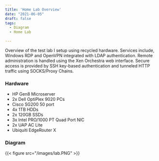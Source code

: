 ```yaml
---
title: 'Home Lab Overview'
date: "2021-06-05"
draft: false
tags: 
  - Diagram
  - Home Lab
  
---
```


Overview of the test lab I setup using recycled hardware. Services include, Windows RDP and OpenVPN integrated with LDAP authentication. Remote administration is handled using the Xen Orchestra web interface. Secure access is provided by SSH key-based authentication and tunneled HTTP traffic using SOCKS/Proxy Chains. 
<!--more-->


### Hardware
-	HP Gen8 Microserver 
-	2x Dell OptiPlex 9020 PCs 
-	Cisco SG200 50 port 
-	4x 1TB HDDs
-	2x 120GB SSDs
-   3x Intel PRO/1000 PT Quad Port NIC
-   2x UAP AC Lite
-   Ubiquiti EdgeRouter X



### Diagram 

{{< figure src="/images/lab.PNG" >}}